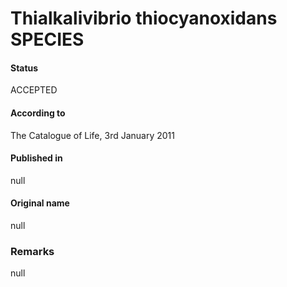 # Thialkalivibrio thiocyanoxidans SPECIES

#### Status
ACCEPTED

#### According to
The Catalogue of Life, 3rd January 2011

#### Published in
null

#### Original name
null

### Remarks
null